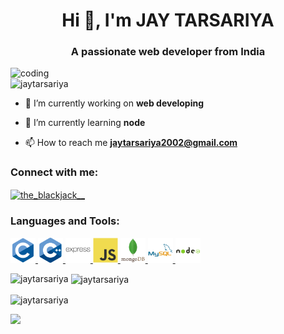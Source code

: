 <h1 align="center">Hi 👋, I'm JAY TARSARIYA</h1>
<h3 align="center">A passionate web developer from India</h3>
<img align="right" alt="coding" width="1000"src="https://camo.githubusercontent.com/48ec00ed4c84e771db4a1db90b56352923a8d644452a32b434d68e97006c9337/68747470733a2f2f63686b736b696c6c732e636f6d2f77702d636f6e74656e742f75706c6f6164732f323032302f30342f504e432d416e696d617465642d42616e6e6572732e676966">

<p align="left"> <img src="https://komarev.com/ghpvc/?username=jaytarsariya&label=Profile%20views&color=0e75b6&style=flat" alt="jaytarsariya" /> </p>

- 🔭 I’m currently working on **web developing**

- 🌱 I’m currently learning **node**

- 📫 How to reach me **jaytarsariya2002@gmail.com**

<h3 align="left">Connect with me:</h3>
<p align="left">
<a href="https://instagram.com/the_blackjack__" target="blank"><img align="center" src="https://raw.githubusercontent.com/rahuldkjain/github-profile-readme-generator/master/src/images/icons/Social/instagram.svg" alt="the_blackjack__" height="30" width="40" /></a>
</p>

<h3 align="left">Languages and Tools:</h3>
<p align="left"> <a href="https://www.cprogramming.com/" target="_blank" rel="noreferrer"> <img src="https://raw.githubusercontent.com/devicons/devicon/master/icons/c/c-original.svg" alt="c" width="40" height="40"/> </a> <a href="https://www.w3schools.com/cpp/" target="_blank" rel="noreferrer"> <img src="https://raw.githubusercontent.com/devicons/devicon/master/icons/cplusplus/cplusplus-original.svg" alt="cplusplus" width="40" height="40"/> </a> <a href="https://expressjs.com" target="_blank" rel="noreferrer"> <img src="https://raw.githubusercontent.com/devicons/devicon/master/icons/express/express-original-wordmark.svg" alt="express" width="40" height="40"/> </a> <a href="https://developer.mozilla.org/en-US/docs/Web/JavaScript" target="_blank" rel="noreferrer"> <img src="https://raw.githubusercontent.com/devicons/devicon/master/icons/javascript/javascript-original.svg" alt="javascript" width="40" height="40"/> </a> <a href="https://www.mongodb.com/" target="_blank" rel="noreferrer"> <img src="https://raw.githubusercontent.com/devicons/devicon/master/icons/mongodb/mongodb-original-wordmark.svg" alt="mongodb" width="40" height="40"/> </a> <a href="https://www.mysql.com/" target="_blank" rel="noreferrer"> <img src="https://raw.githubusercontent.com/devicons/devicon/master/icons/mysql/mysql-original-wordmark.svg" alt="mysql" width="40" height="40"/> </a> <a href="https://nodejs.org" target="_blank" rel="noreferrer"> <img src="https://raw.githubusercontent.com/devicons/devicon/master/icons/nodejs/nodejs-original-wordmark.svg" alt="nodejs" width="40" height="40"/> </a> </p>

<p><img align="left" src="https://github-readme-stats.vercel.app/api/top-langs?username=jaytarsariya&show_icons=true&locale=en&layout=compact" alt="jaytarsariya" /></p>

<p>&nbsp;<img align="center" src="https://github-readme-stats.vercel.app/api?username=jaytarsariya&show_icons=true&locale=en" alt="jaytarsariya" /></p>

<p><img align="center" src="https://github-readme-streak-stats.herokuapp.com/?user=jaytarsariya&" alt="jaytarsariya" /></p>

<image src="https://raw.githubusercontent.com/Platane/snk/output/github-contribution-grid-snake.svg">
